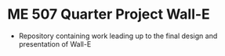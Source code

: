 # ME 507 Quarter Project Wall-E
- Repository containing work leading up to the final design and presentation of Wall-E
